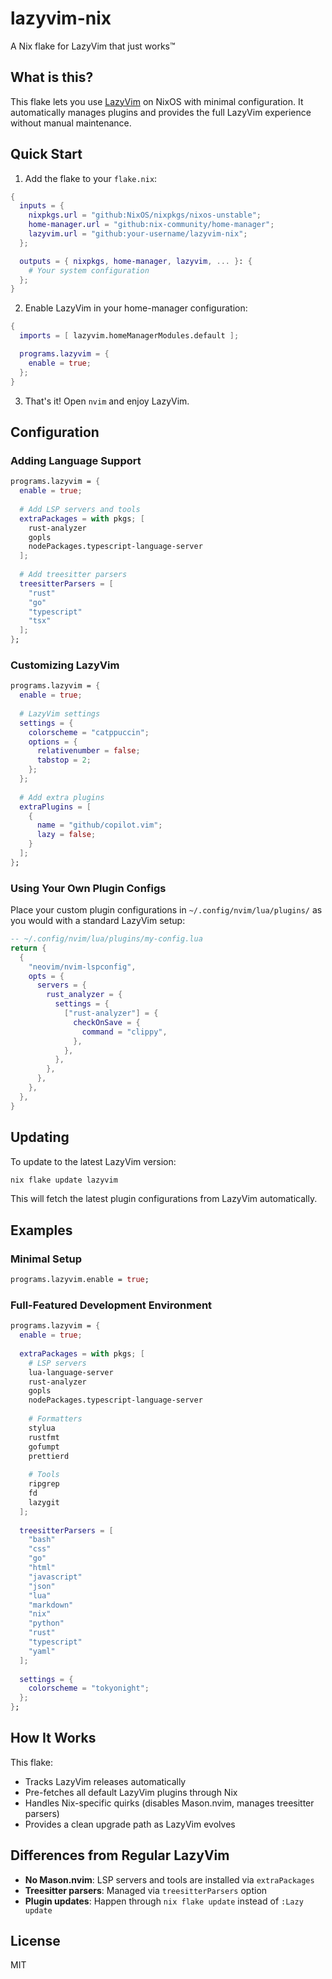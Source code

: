 # lazyvim-nix

A Nix flake for LazyVim that just works™

## What is this?

This flake lets you use [LazyVim](https://www.lazyvim.org/) on NixOS with minimal configuration. It automatically manages plugins and provides the full LazyVim experience without manual maintenance.

## Quick Start

1. Add the flake to your `flake.nix`:

```nix
{
  inputs = {
    nixpkgs.url = "github:NixOS/nixpkgs/nixos-unstable";
    home-manager.url = "github:nix-community/home-manager";
    lazyvim.url = "github:your-username/lazyvim-nix";
  };

  outputs = { nixpkgs, home-manager, lazyvim, ... }: {
    # Your system configuration
  };
}
```

2. Enable LazyVim in your home-manager configuration:

```nix
{
  imports = [ lazyvim.homeManagerModules.default ];

  programs.lazyvim = {
    enable = true;
  };
}
```

3. That's it! Open `nvim` and enjoy LazyVim.

## Configuration

### Adding Language Support

```nix
programs.lazyvim = {
  enable = true;
  
  # Add LSP servers and tools
  extraPackages = with pkgs; [
    rust-analyzer
    gopls
    nodePackages.typescript-language-server
  ];
  
  # Add treesitter parsers
  treesitterParsers = [
    "rust"
    "go" 
    "typescript"
    "tsx"
  ];
};
```

### Customizing LazyVim

```nix
programs.lazyvim = {
  enable = true;
  
  # LazyVim settings
  settings = {
    colorscheme = "catppuccin";
    options = {
      relativenumber = false;
      tabstop = 2;
    };
  };
  
  # Add extra plugins
  extraPlugins = [
    {
      name = "github/copilot.vim";
      lazy = false;
    }
  ];
};
```

### Using Your Own Plugin Configs

Place your custom plugin configurations in `~/.config/nvim/lua/plugins/` as you would with a standard LazyVim setup:

```lua
-- ~/.config/nvim/lua/plugins/my-config.lua
return {
  {
    "neovim/nvim-lspconfig",
    opts = {
      servers = {
        rust_analyzer = {
          settings = {
            ["rust-analyzer"] = {
              checkOnSave = {
                command = "clippy",
              },
            },
          },
        },
      },
    },
  },
}
```

## Updating

To update to the latest LazyVim version:

```bash
nix flake update lazyvim
```

This will fetch the latest plugin configurations from LazyVim automatically.

## Examples

### Minimal Setup

```nix
programs.lazyvim.enable = true;
```

### Full-Featured Development Environment

```nix
programs.lazyvim = {
  enable = true;
  
  extraPackages = with pkgs; [
    # LSP servers
    lua-language-server
    rust-analyzer
    gopls
    nodePackages.typescript-language-server
    
    # Formatters
    stylua
    rustfmt
    gofumpt
    prettierd
    
    # Tools
    ripgrep
    fd
    lazygit
  ];
  
  treesitterParsers = [
    "bash"
    "css"
    "go"
    "html"
    "javascript"
    "json"
    "lua"
    "markdown"
    "nix"
    "python"
    "rust"
    "typescript"
    "yaml"
  ];
  
  settings = {
    colorscheme = "tokyonight";
  };
};
```

## How It Works

This flake:
- Tracks LazyVim releases automatically
- Pre-fetches all default LazyVim plugins through Nix
- Handles Nix-specific quirks (disables Mason.nvim, manages treesitter parsers)
- Provides a clean upgrade path as LazyVim evolves

## Differences from Regular LazyVim

- **No Mason.nvim**: LSP servers and tools are installed via `extraPackages`
- **Treesitter parsers**: Managed via `treesitterParsers` option
- **Plugin updates**: Happen through `nix flake update` instead of `:Lazy update`

## License

MIT